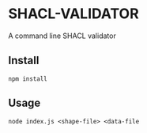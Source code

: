 # SHACL-VALIDATOR

A command line SHACL validator

## Install

```
npm install
```

## Usage

```
node index.js <shape-file> <data-file
```